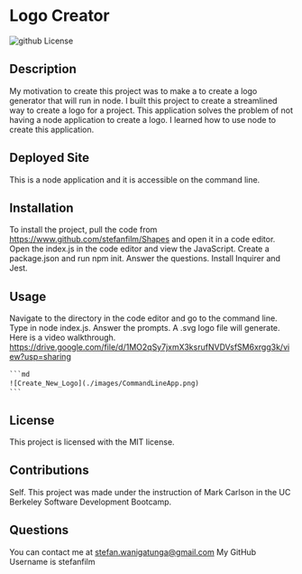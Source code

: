 # Logo Creator
  ![github License](https://img.shields.io/badge/license-MIT-blue.svg)
  
## Description
My motivation to create this project was to make a to create a logo generator that will run in node. I built this project to create a streamlined way to create a logo for a project. This application solves the problem of not having a node application to create a logo. I learned how to use node to create this application.

## Deployed Site

This is a node application and it is accessible on the command line.

## Installation

To install the project, pull the code from https://www.github.com/stefanfilm/Shapes and open it in a code editor. Open the index.js in the code editor and view the JavaScript. Create a package.json and run npm init. Answer the questions. Install Inquirer and Jest. 

## Usage

Navigate to the directory in the code editor and go to the command line. Type in node index.js. Answer the prompts. A .svg logo file will generate. Here is a video walkthrough. https://drive.google.com/file/d/1MO2qSy7jxmX3ksrufNVDVsfSM6xrgg3k/view?usp=sharing

    ```md
    ![Create_New_Logo](./images/CommandLineApp.png)
    ```


  ## License
  This project is licensed with the MIT license.
  

  ## Contributions
  Self. This project was made under the instruction of Mark Carlson in the UC Berkeley Software Development Bootcamp.

  ## Questions
  You can contact me at stefan.wanigatunga@gmail.com
  My GitHub Username is stefanfilm